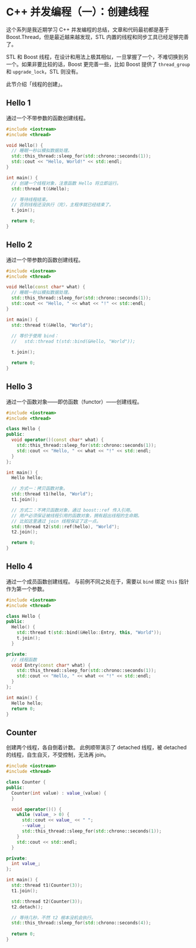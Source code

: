 # C++ 并发编程（一）：创建线程

这个系列是我近期学习 C++ 并发编程的总结，文章和代码最初都是基于 Boost.Thread，但是最近越来越发现，STL 内置的线程和同步工具已经足够完善了。

STL 和 Boost 线程，在设计和用法上极其相似，一旦掌握了一个，不难切换到另一个。如果非要比较的话，Boost 更完善一些，比如 Boost 提供了 `thread_group` 和 `upgrade_lock`，STL 则没有。

此节介绍「线程的创建」。

## Hello 1

通过一个不带参数的函数创建线程。

```cpp
#include <iostream>
#include <thread>

void Hello() {
  // 睡眠一秒以模拟数据处理。
  std::this_thread::sleep_for(std::chrono::seconds(1));
  std::cout << "Hello, World!" << std::endl;
}

int main() {
  // 创建一个线程对象，注意函数 Hello 将立即运行。
  std::thread t(&Hello);

  // 等待线程结束。
  // 否则线程还没执行（完），主程序就已经结束了。
  t.join();

  return 0;
}
```

## Hello 2

通过一个带参数的函数创建线程。

```cpp
#include <iostream>
#include <thread>

void Hello(const char* what) {
  // 睡眠一秒以模拟数据处理。
  std::this_thread::sleep_for(std::chrono::seconds(1));
  std::cout << "Hello, " << what << "!" << std::endl;
}

int main() {
  std::thread t(&Hello, "World");
  
  // 等价于使用 bind：
  //   std::thread t(std::bind(&Hello, "World"));

  t.join();

  return 0;
}
```

## Hello 3

通过一个函数对象——即仿函数（functor）——创建线程。

```cpp
#include <iostream>
#include <thread>

class Hello {
public:
  void operator()(const char* what) {
    std::this_thread::sleep_for(std::chrono::seconds(1));
    std::cout << "Hello, " << what << "!" << std::endl;
  }
};

int main() {
  Hello hello;

  // 方式一：拷贝函数对象。
  std::thread t1(hello, "World");
  t1.join();

  // 方式二：不拷贝函数对象，通过 boost::ref 传入引用。
  // 用户必须保证被线程引用的函数对象，拥有超出线程的生命期。
  // 比如这里通过 join 线程保证了这一点。 
  std::thread t2(std::ref(hello), "World");
  t2.join();

  return 0;
}
```

## Hello 4

通过一个成员函数创建线程。
与前例不同之处在于，需要以 `bind` 绑定 `this` 指针作为第一个参数。

```cpp
#include <iostream>
#include <thread>

class Hello {
public:
  Hello() {
    std::thread t(std::bind(&Hello::Entry, this, "World"));
    t.join();
  }

private:
  // 线程函数
  void Entry(const char* what) {
    std::this_thread::sleep_for(std::chrono::seconds(1));
    std::cout << "Hello, " << what << "!" << std::endl;
  }
};

int main() {
  Hello hello;
  return 0;
}
```

## Counter

创建两个线程，各自倒着计数。
此例顺带演示了 detached 线程，被 detached 的线程，自生自灭，不受控制，无法再 join。

```cpp
#include <iostream>
#include <thread>

class Counter {
public:
  Counter(int value) : value_(value) {
  }

  void operator()() {
    while (value_ > 0) {
      std::cout << value_ << " ";
      --value_;
      std::this_thread::sleep_for(std::chrono::seconds(1));
    }
    std::cout << std::endl;
  }

private:
  int value_;
};

int main() {
  std::thread t1(Counter(3));
  t1.join();

  std::thread t2(Counter(3));
  t2.detach();

  // 等待几秒，不然 t2 根本没机会执行。
  std::this_thread::sleep_for(std::chrono::seconds(4));
  
  return 0;
}
```
